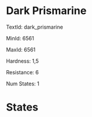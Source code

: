 # Dark Prismarine

TextId: dark_prismarine

MinId: 6561

MaxId: 6561

Hardness: 1,5

Resistance: 6


Num States: 1

# States
```

```